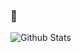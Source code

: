 ### 🤠

![Github Stats](https://github-readme-stats.vercel.app/api?username=lgv-0&show_icons=true&count_private=true&include_all_commits=true)
